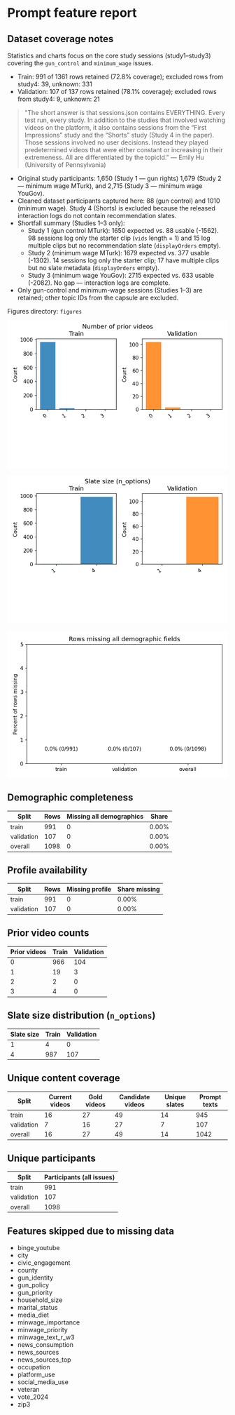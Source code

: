 # Prompt feature report

## Dataset coverage notes

Statistics and charts focus on the core study sessions (study1–study3) covering the `gun_control` and `minimum_wage` issues.

- Train: 991 of 1361 rows retained (72.8% coverage); excluded rows from study4: 39, unknown: 331
- Validation: 107 of 137 rows retained (78.1% coverage); excluded rows from study4: 9, unknown: 21

> "The short answer is that sessions.json contains EVERYTHING.
Every test run, every study.
In addition to the studies that involved watching videos on the platform,
it also contains sessions from the “First Impressions” study and the “Shorts” study
(Study 4 in the paper).
Those sessions involved no user decisions.
Instead they played predetermined videos that were
either constant or increasing in their extremeness.
All are differentiated by the topicId." — Emily Hu (University of Pennsylvania)

- Original study participants: 1,650 (Study 1 — gun rights)
  1,679 (Study 2 — minimum wage MTurk), and 2,715 (Study 3 — minimum wage YouGov).
- Cleaned dataset participants captured here: 88 (gun control) and 1010 (minimum wage).
  Study 4 (Shorts) is excluded because the released interaction logs
  do not contain recommendation slates.
- Shortfall summary (Studies 1–3 only):
  - Study 1 (gun control MTurk): 1650 expected vs. 88 usable (-1562).
    98 sessions log only the starter clip (`vids` length = 1) and 15 log multiple clips but no recommendation slate (`displayOrders` empty).
  - Study 2 (minimum wage MTurk): 1679 expected vs. 377 usable (-1302).
    14 sessions log only the starter clip; 17 have multiple clips but no slate metadata (`displayOrders` empty).
  - Study 3 (minimum wage YouGov): 2715 expected vs. 633 usable (-2082).
    No gap — interaction logs are complete.
- Only gun-control and minimum-wage sessions (Studies 1–3) are retained;
  other topic IDs from the capsule are excluded.

Figures directory: `figures`

![Prior history distribution](figures/prior_history_counts.png)

![Slate size distribution](figures/slate_size_counts.png)

![Demographic coverage](figures/demographic_missing_counts.png)

## Demographic completeness

| Split | Rows | Missing all demographics | Share |
|-------|------|--------------------------|-------|
| train | 991 | 0 | 0.00% |
| validation | 107 | 0 | 0.00% |
| overall | 1098 | 0 | 0.00% |

## Profile availability

| Split | Rows | Missing profile | Share missing |
|-------|------|-----------------|---------------|
| train | 991 | 0 | 0.00% |
| validation | 107 | 0 | 0.00% |

## Prior video counts

| Prior videos | Train | Validation |
|--------------|-------|------------|
| 0 | 966 | 104 |
| 1 | 19 | 3 |
| 2 | 2 | 0 |
| 3 | 4 | 0 |

## Slate size distribution (`n_options`)

| Slate size | Train | Validation |
|------------|-------|------------|
| 1 | 4 | 0 |
| 4 | 987 | 107 |

## Unique content coverage

| Split | Current videos | Gold videos | Candidate videos | Unique slates | Prompt texts |
|-------|----------------|-------------|------------------|---------------|--------------|
| train | 16 | 27 | 49 | 14 | 945 |
| validation | 7 | 16 | 27 | 7 | 107 |
| overall | 16 | 27 | 49 | 14 | 1042 |

## Unique participants

| Split | Participants (all issues) |
|-------|---------------------------|
| train | 991 |
| validation | 107 |
| overall | 1098 |

## Features skipped due to missing data

- binge_youtube
- city
- civic_engagement
- county
- gun_identity
- gun_policy
- gun_priority
- household_size
- marital_status
- media_diet
- minwage_importance
- minwage_priority
- minwage_text_r_w3
- news_consumption
- news_sources
- news_sources_top
- occupation
- platform_use
- social_media_use
- veteran
- vote_2024
- zip3
